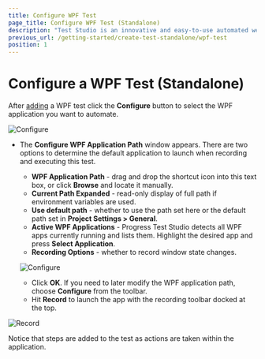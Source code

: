 ```yaml
---
title: Configure WPF Test
page_title: Configure WPF Test (Standalone)
description: "Test Studio is an innovative and easy-to-use automated web, WPF and load testing solution. Test Studio tests support essential technologies like ASP.NET AJAX, Silverlight, PHP and MVC. HTML5, Testing framework, functional testing, performance testing, load testing, exploratory testing, manual testing."
previous_url: /getting-started/create-test-standalone/wpf-test
position: 1
---
```

# Configure a WPF Test (Standalone) #

After <a href="/getting-started/create-test-standalone/add-test" target="_blank">adding</a> a WPF test click the **Configure** button to select the WPF application you want to automate.

![Configure][3]

* The __Configure WPF Application Path__ window appears. There are two options to determine the default application to launch when recording and executing this test.
	* __WPF Application Path__ - drag and drop the shortcut icon into this text box, or click __Browse__ and locate it manually.
	* __Current Path Expanded__ - read-only display of full path if environment variables are used.
	* __Use default path__ - whether to use the path set here or the default path set in __Project Settings > General__.
	* __Active WPF Applications__ - Progress Test Studio detects all WPF apps currently running and lists them. Highlight the desired app and press __Select Application__.
	* __Recording Options__ - whether to record window state changes.

	![Configure][4]

	* Click __OK__. If you need to later modify the WPF application path, choose __Configure__ from the toolbar.
	* Hit __Record__ to launch the app with the recording toolbar docked at the top.

![Record][5]

Notice that steps are added to the test as actions are taken within the application.
	

[1]: /img/getting-started/create-test-standalone/wpf-test/fig1.png
[2]: /img/getting-started/create-test-standalone/wpf-test/fig2.png
[3]: /img/getting-started/create-test-standalone/wpf-test/fig3.png
[4]: /img/getting-started/create-test-standalone/wpf-test/fig4.png
[5]: /img/getting-started/create-test-standalone/wpf-test/fig5.png